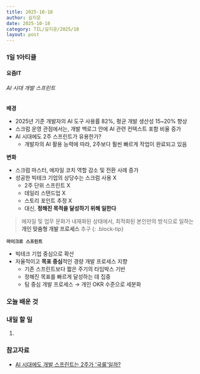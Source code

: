 ```yaml
---
title: 2025-10-18
author: 길지운
date: 2025-10-18
category: TIL/길지운/2025/10
layout: post
---
```


### 1일 1아티클
#### 요즘IT
###### AI 시대 개발 스프린트
**배경**
- 2025년 기준 개발자의 AI 도구 사용률 82%, 평균 개발 생산성 15~20% 향상
- 스크럼 운영 관점에서는, 개발 백로그 안에 AI 관련 컨텍스트 포함 비율 증가
- AI 시대에도 2주 스프린트가 유용한가?
  - 개발자의 AI 활용 능력에 따라, 2주보다 훨씬 빠르게 작업이 완료되고 있음
  
**변화**
- 스크럼 마스터, 에자일 코치 역할 감소 및 전환 사례 증가
- 성공한 빅테크 기업의 상당수는 스크럼 사용 X
  - 2주 단위 스프린트 X
  - 데일리 스탠드업 X
  - 스토리 포인트 추정 X
  - 대신, **정해진 목적을 달성하기 위해 일한다**
  
> 에자일 및 업무 문화가 내재화된 상태에서, 최적화된 본인만의 방식으로 일하는 **개인 맞춤형 개발 프로세스** 추구
{: .block-tip}
  
**`마이크로 스프린트`**
- 빅테크 기업 중심으로 확산
- 자율적이고 **목표 중심**적인 경량 개발 프로세스 지향
  - 기존 스프린트보다 짧은 주기의 타임박스 기반
  - 정해진 목표를 빠르게 달성하는 데 집중
  - 팀 중심 개발 프로세스 → 개인 OKR 수준으로 세분화
  
### 오늘 배운 것
  
### 내일 할 일
1. 
  
### 참고자료
- [AI 시대에도 개발 스프린트는 2주가 '국룰'일까?](https://yozm.wishket.com/magazine/detail/3394/)